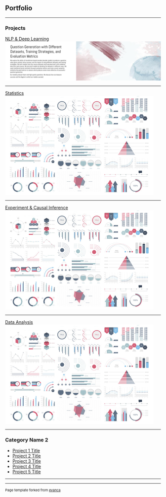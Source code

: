 ## Portfolio

---

### Projects 

[NLP & Deep Learning](/sample_page)
<img src="images/nlp_dl.jpg?raw=true"/>

---
[Statistics](/pdf/sample_presentation.pdf)
<img src="images/dummy_thumbnail.jpg?raw=true"/>

---
[Experiment & Causal Inference](http://example.com/)
<img src="images/dummy_thumbnail.jpg?raw=true"/>

---
[Data Analysis](http://example.com/)
<img src="images/dummy_thumbnail.jpg?raw=true"/>

---

### Category Name 2

- [Project 1 Title](http://example.com/)
- [Project 2 Title](http://example.com/)
- [Project 3 Title](http://example.com/)
- [Project 4 Title](http://example.com/)
- [Project 5 Title](http://example.com/)

---




---
<p style="font-size:11px">Page template forked from <a href="https://github.com/evanca/quick-portfolio">evanca</a></p>
<!-- Remove above link if you don't want to attibute -->

